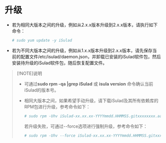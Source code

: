 # 升级

- 若为相同大版本之间的升级，例如从2.x.x版本升级到2.x.x版本，请执行如下命令：

    ```bash
    # sudo yum update -y iSulad
    ```

- 若为不同大版本之间的升级，例如从1.x.x版本升级到2.x.x版本，请先保存当前的配置文件/etc/isulad/daemon.json，并卸载已安装的iSulad软件包，然后安装待升级的iSulad软件包，随后恢复配置文件。

> [!NOTE]说明
>
> - 可通过**sudo rpm -qa |grep iSulad**  或  **isula version**  命令确认当前iSulad的版本号。  
> - 相同大版本之间，如果希望手动升级，请下载iSulad及其所有依赖库的RPM包进行升级，参考命令如下：  
>
>     ```bash
>     # sudo rpm -Uhv iSulad-xx.xx.xx-YYYYmmdd.HHMMSS.gitxxxxxxxx.aarch64.rpm  
>     ```  
>
>     若升级失败，可通过--force选项进行强制升级，参考命令如下：  
>
>     ```bash
>     # sudo rpm -Uhv --force iSulad-xx.xx.xx-YYYYmmdd.HHMMSS.gitxxxxxxxx.aarch64.rpm  
>     ```  
